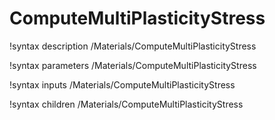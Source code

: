 <!-- MOOSE Documentation Stub: Remove this when content is added. -->

# ComputeMultiPlasticityStress

!syntax description /Materials/ComputeMultiPlasticityStress

!syntax parameters /Materials/ComputeMultiPlasticityStress

!syntax inputs /Materials/ComputeMultiPlasticityStress

!syntax children /Materials/ComputeMultiPlasticityStress
